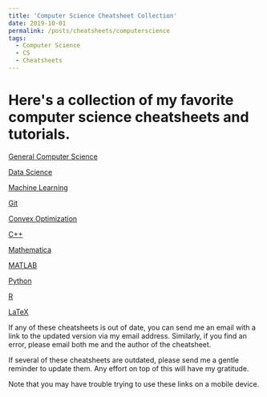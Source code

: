 ```yaml
---
title: 'Computer Science Cheatsheet Collection'
date: 2019-10-01
permalink: /posts/cheatsheets/computerscience
tags:
  - Computer Science
  - CS
  - Cheatsheets
---
```


Here's a collection of my favorite computer science cheatsheets and tutorials.
======

[General Computer Science](https://app.box.com/s/pjvn05hus1km669wsk0lqj0ues3hnvne ) 

[Data Science](https://app.box.com/s/foa3ynr37mg8sg63goexf85iumjb419c ) 

[Machine Learning](https://app.box.com/s/yo5wbmiuegfzxcdce5owe009qy09lxc5 )

[Git](https://app.box.com/s/h7pm1xw74j6jz0ts96oswoz0max1is92 )

[Convex Optimization](https://app.box.com/s/vgnisyt7tz6qw2s61mrsqd6fi4uxlfud )

[C++](https://app.box.com/s/e3l6ltcvz5vzyjokm0l0dd48udkls0fl )

[Mathematica](https://app.box.com/s/rcmpvb73p70wdd5s86h6hcwjebzsci95 )

[MATLAB](https://app.box.com/s/vlvks1xhjkhx18kqwk0k4m3lq6tilqid )

[Python](https://app.box.com/s/la16o266otvyx5r7uc035rd1hom738ju )

[R](https://app.box.com/s/m4v5txpfv17h55givsv0pvem04utw3wn )

[LaTeX](https://app.box.com/s/g2bxxletwsfn0w5cupy7hsnrmomacp46 )

If any of these cheatsheets is out of date, you can send me an email with a link to the updated version via my email address. Similarly, if you find an error, please email both me and the author of the cheatsheet. 

If several of these cheatsheets are outdated, please send me a gentle reminder to update them. Any effort on top of this will have my gratitude. 

Note that you may have trouble trying to use these links on a mobile device.